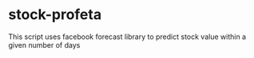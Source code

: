 # stock-profeta
 
This script uses facebook forecast library to predict stock value within a given number of days